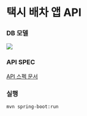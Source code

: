 # 택시 배차 앱 API 

### DB 모델
![](./model.png)

### API SPEC 

[API 스펙 문서](../document/api-spec.md)

### 실행
```shell script
mvn spring-boot:run
```

